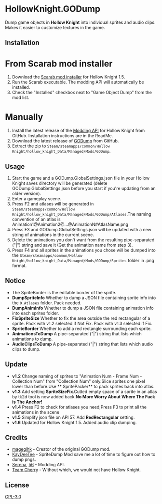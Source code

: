 ﻿# HollowKnight.GODump

Dump game objects in **Hollow Knight** into individual sprites and audio clips. Makes it easier to customize textures in the game.

## Installation

# From Scarab mod installer
1. Download the [Scarab mod installer]( https://github.com/fifty-six/Scarab/releases ) for Hollow Knight 1.5.
2. Run the Scarab executable. The modding API will automatically be installed.
3. Check the "Installed" checkbox next to  "Game Object Dump" from the mod list.

# Manually
1. Install the latest release of the [Modding API]( https://github.com/jngo102/HollowKnight.GODump/releases/ ) for Hollow Knight from GitHub. Installation instructions are in the ReadMe.
2. Download the latest release of [GODump](  ) from GitHub.
3. Extract the zip to `Steam/steamapps/common/Hollow Knight/hollow_knight_Data/Managed/Mods/GODump`.


## Usage
1. Start the game and a GODump.GlobalSettings.json file in your Hollow Knight saves directory will be generated (delete GODump.GlobalSettings.json before you start if you're updating from an older version).
2. Enter a gameplay scene.
3. Press F2 and atlases will be generated in `Steam/steamapps/common/Hollow Knight/hollow_knight_Data/Managed/Mods/GODump/Atlases`.The naming convention of an atlas is Animation1@Animation2@...@AnimationN#AtlasName.png
4. Press F3 and GODump.GlobalSettings.json will be updated with a new string of animations in the current scene.
5. Delete the animations you don't want from the resulting pipe-separated ("|") string and save it (Get the animation name from step 3).
6. Press F4 and all sprites in the animations you chose will be dumped into the `Steam/steamapps/common/Hollow Knight/hollow_knight_Data/Managed/Mods/GODump/Sprites` folder in .png format.

## Notice

* The SpriteBorder is the editable border of the sprite.
* **DumpSpriteInfo** Whether to dump a JSON file containing sprite info into the `0.Atlases` folder. Pack needed.
* **DumpAnimInfo** Whether to dump a JSON file containing animation info into each sprites folder.
* **FixSpriteSize** Whether to fix the area outside the red rectangular of a sprite. Pack with v1.2 selected if Not Fix. Pack with v1.3 selected if Fix.
* **SpriteBorder** Whether to add a red rectangle surrounding each sprite.
* **AnimationsToDump** A pipe-separated ("|") string that lists which animations to dump.
* **AudioClipsToDump** A pipe-separated ("|") string that lists which audio clips to dump.

## Update

* **v1.2** Change naming of sprites to "Animation Num - Frame Num - Collection Num" from "Collection Num" only.Slice sprites one pixel lower than before.Use ** SpritePacker** to pack sprites back into atlas.
* **v1.3** Add setting **SpriteSizeFix**.Cutted empty space of a sprite in an atlas by tk2d tool is now added back.**No More Worry About Where The Fuck is The Anchor!**
* **v1.4** Press F2 to check for atlases you need;Press F3 to print all the animations in the scene
* **v1.5** Simplify json file on API 57. Add **RedRectangular** setting.
* **v1.6** Updated for Hollow Knight 1.5. Added audio clip dumping.

## Credits
* [magegihk](https://github.com/magegihk) - Creator of the original GODump mod.
* [KayDeeTee](https://github.com/KayDeeTee) - SpriteDump Mod save me a lot of time to figure out how to dump pngs.
* [Serena](https://github.com/seresharp), [56](https://github.com/fifty-six) - Modding API.
* [Team Cherry](https://teamcherry.com.au/) - Without which, we would not have Hollow Knight.

## License
[GPL-3.0](https://choosealicense.com/licenses/gpl-3.0/)